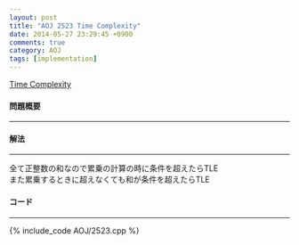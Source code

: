 ```yaml
---
layout: post
title: "AOJ 2523 Time Complexity"
date: 2014-05-27 23:29:45 +0900
comments: true
category: AOJ
tags: [implementation]
---
```


[Time Complexity](http://judge.u-aizu.ac.jp/onlinejudge/description.jsp?id=2523)

#### 問題概要

****

#### 解法

****

全て正整数の和なので累乗の計算の時に条件を超えたらTLE  
また累乗するときに超えなくても和が条件を超えたらTLE

#### コード

****

{% include_code AOJ/2523.cpp %}
